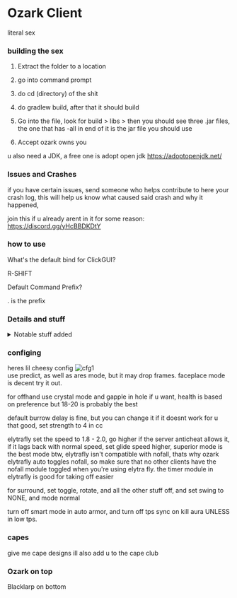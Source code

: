 

# Ozark Client
literal sex

### building the sex 
1. Extract the folder to a location

2. go into command prompt

3. do cd (directory) of the shit

4. do gradlew build, after that it should build

5. Go into the file, look for build > libs > then you should see three .jar files, the one that has -all in end of it
is the jar file you should use

6. Accept ozark owns you

u also need a JDK, a free one is adopt open jdk https://adoptopenjdk.net/

### Issues and Crashes

if you have certain issues, send someone who helps contribute to here your crash log,
this will help us know what caused said crash and why it happened,

join this if u already arent in it for some reason:
https://discord.gg/yHcBBDKDtY

### how to use

What's the default bind for ClickGUI?

R-SHIFT

Default Command Prefix?

. is the prefix

### Details and stuff

<details>
  <summary>Notable stuff added</summary> <br>
  Bed Aura - auto places and breaks beds on people, has break calculations and has modes for 1.13 and 1.12 servers<br>
  Auto Crystal - very good and heavily modified w+2 autocrystal <br>
  BurrowESP - highlights people who are burrowed <br>
  Elyrafly - salhack but timer on takeoff <br>
  Burrow - xulu but modified a bit to make it better <br>
  Xray - with commands and opacity feature <br>
  PastGUI - another gui originally from past <br>
  Anticrystal - originally from xenon but added minhealth and crystal calculations to make it better, also supports string<br><br>
  some other skidded shit and bug fixes <br>
</details>

### configing

heres lil cheesy config
![cfg1](https://media.discordapp.net/attachments/774445515629920260/797986249112944660/heres_lil_cheesy_config.PNG)  
use predict, as well as ares mode, but it may drop frames. faceplace mode is decent try it out. 

for offhand use crystal mode and gapple in hole if u want, health is based on preference but 18-20 is probably the best

default burrow delay is fine, but you can change it if it doesnt work for u that good, set strength to 4 in cc

elytrafly set the speed to 1.8 - 2.0, go higher if the server anticheat allows it, if it lags back with normal speed, set glide speed higher, superior mode is the best mode btw, elytrafly isn't compatible with nofall, thats why ozark elytrafly auto toggles nofall, so make sure that no other clients have the nofall module toggled when you're using elytra fly. the timer module in elytrafly is good for taking off easier

for surround, set toggle, rotate, and all the other stuff off, and set swing to NONE, and mode normal

turn off smart mode in auto armor, and turn off tps sync on kill aura UNLESS in low tps. 

### capes
give me cape designs ill also add u to the cape club

### Ozark on top
Blacklarp on bottom 
